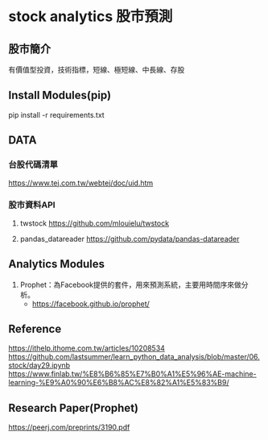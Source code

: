 # stock analytics 股市預測
## 股市簡介
有價值型投資，技術指標，短線、極短線、中長線、存股

## Install Modules(pip)
pip install -r requirements.txt

## DATA
### 台股代碼清單
https://www.tej.com.tw/webtej/doc/uid.htm

### 股市資料API
1. twstock
https://github.com/mlouielu/twstock

2. pandas_datareader
https://github.com/pydata/pandas-datareader

## Analytics Modules
1. Prophet：為Facebook提供的套件，用來預測系統，主要用時間序來做分析。
    - https://facebook.github.io/prophet/

## Reference
https://ithelp.ithome.com.tw/articles/10208534
https://github.com/lastsummer/learn_python_data_analysis/blob/master/06.stock/day29.ipynb
https://www.finlab.tw/%E8%B6%85%E7%B0%A1%E5%96%AE-machine-learning-%E9%A0%90%E6%B8%AC%E8%82%A1%E5%83%B9/

## Research Paper(Prophet)
https://peerj.com/preprints/3190.pdf
